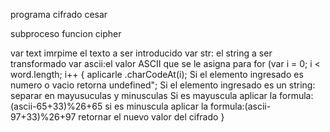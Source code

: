 
programa cifrado cesar

subproceso funcion cipher

var text imrpime el texto a ser introducido
var str: el string  a ser transformado
var ascii:el valor ASCII que se le asigna
para   for (var i = 0; i < word.length; i++ {
    aplicarle .charCodeAt(i);
    Si el elemento ingresado es numero o vacio
        retorna undefined";
    Si el elemento ingresado es un string:
        separar en mayusuculas y minusculas
    Si es mayuscula aplicar la formula:(ascii-65+33)%26+65
    si es minuscula aplicar la formula:(ascii-97+33)%26+97
    retornar el nuevo valor del cifrado
}
